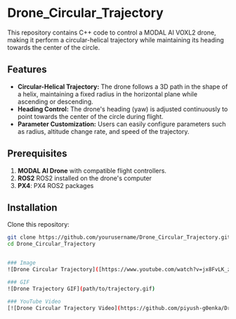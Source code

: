 # Drone_Circular_Trajectory

This repository contains C++ code to control a MODAL AI VOXL2 drone, making it perform a circular-helical trajectory while maintaining its heading towards the center of the circle. 

## Features

- **Circular-Helical Trajectory:** The drone follows a 3D path in the shape of a helix, maintaining a fixed radius in the horizontal plane while ascending or descending.
- **Heading Control:** The drone's heading (yaw) is adjusted continuously to point towards the center of the circle during flight.
- **Parameter Customization:** Users can easily configure parameters such as radius, altitude change rate, and speed of the trajectory.
  
## Prerequisites

1. **MODAL AI Drone** with compatible flight controllers.
2. **ROS2** ROS2 installed on the drone's computer
3. **PX4**: PX4 ROS2 packages 

## Installation

Clone this repository:

```bash
git clone https://github.com/yourusername/Drone_Circular_Trajectory.git
cd Drone_Circular_Trajectory


### Image
![Drone Circular Trajectory]([https://www.youtube.com/watch?v=jx8FvLK_zhY]

### GIF
![Drone Trajectory GIF](path/to/trajectory.gif)

### YouTube Video
[![Drone Circular Trajectory Video](https://github.com/piyush-g0enka/Drone_Circular_Trajectory/blob/main/trajectory.png)](https://www.youtube.com/watch?v=jx8FvLK_zhY)

